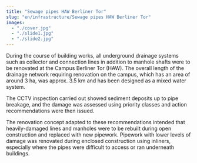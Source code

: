 ```yaml
---
title: "Sewage pipes HAW Berliner Tor"
slug: "en/infrastructure/Sewage pipes HAW Berliner Tor"
images:
  - "./cover.jpg"
  - "./slide1.jpg"
  - "./slide2.jpg"
---
```


During the course of building works, all underground drainage systems
such as collector and connection lines in addition to manhole shafts
were to be renovated at the Campus Berliner Tor (HAW). The overall
length of the drainage network requiring renovation on the campus, which
has an area of around 3 ha, was approx. 3.5 km and has been designed as a mixed water system.

The CCTV inspection carried out showed sediment deposits up to pipe
breakage, and the damage was assessed using priority classes and action
recommendations were then issued.

The renovation concept adapted to these recommendations intended that
heavily-damaged lines and manholes were to be rebuilt during open
construction and replaced with new pipework. Pipework with lower levels
of damage was renovated during enclosed construction using inliners,
especially where the pipes were difficult to access or ran underneath
buildings.
